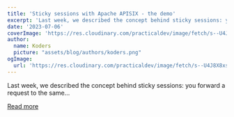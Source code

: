 ```yaml
---
title: 'Sticky sessions with Apache APISIX - the demo'
excerpt: 'Last week, we described the concept behind sticky sessions: you forward a request to the same...'
date: '2023-07-06'
coverImage: 'https://res.cloudinary.com/practicaldev/image/fetch/s--U4J8X8xs--/c_imagga_scale,f_auto,fl_progressive,h_420,q_auto,w_1000/https://dev-to-uploads.s3.amazonaws.com/uploads/articles/j4uay8mwighnxvmc6j57.jpg'
author:
  name: Koders
  picture: "assets/blog/authors/koders.png"
ogImage:
  url: 'https://res.cloudinary.com/practicaldev/image/fetch/s--U4J8X8xs--/c_imagga_scale,f_auto,fl_progressive,h_420,q_auto,w_1000/https://dev-to-uploads.s3.amazonaws.com/uploads/articles/j4uay8mwighnxvmc6j57.jpg'
---
```


Last week, we described the concept behind sticky sessions: you forward a request to the same...

[Read more](https://dev.to/apisix/sticky-sessions-with-apache-apisix-the-demo-2j8g)
